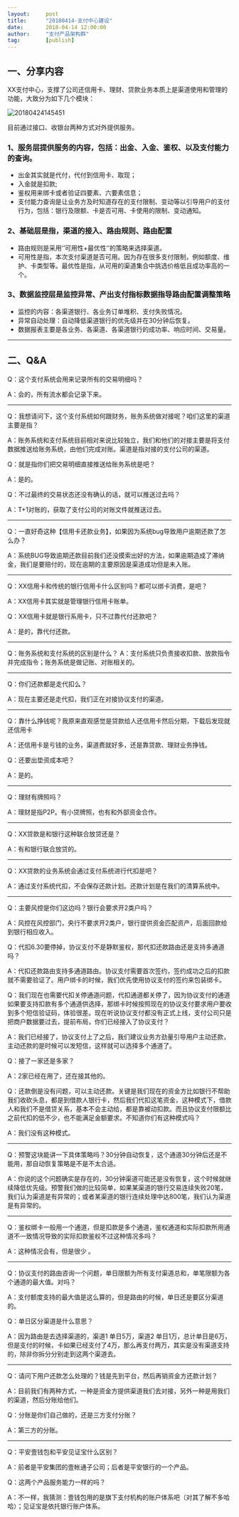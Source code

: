 ```yaml
---  
layout:     post   
title:      "20180414-支付中心建设"  
date:       2018-04-14 12:00:00  
author:     "支付产品架构群"  
tag:		[publish]   
--- 
```


## 一、分享内容
XX支付中心，支撑了公司还信用卡、理财、贷款业务本质上是渠道使用和管理的功能，大致分为如下几个模块：

![20180424145451](http://static.cocolian.org/img/20180424145451.jpg)

目前通过接口、收银台两种方式对外提供服务。

### 1、服务层提供服务的内容，包括：出金、入金、鉴权、以及支付能力的查询。
- 出金其实就是代付，代付到信用卡、取现；
- 入金就是扣款;
- 鉴权用来绑卡或者验证四要素、六要素信息；
- 支付能力查询是让业务方及时知道存在的支付限制、变动等以引导用户的支付行为，包括：银行及限额、卡是否可用、卡使用的限制、变动通知。

### 2、基础层是指，渠道的接入、路由规则、路由配置
- 路由规则是采用‘’可用性+最优性‘’的策略来选择渠道。
- 可用性是指，本次支付渠道是否可用。因为存在很多支付限制，例如额度、维护、卡类型等。最优性是指，从可用的渠道集合中挑选价格低且成功率高的一个。

### 3、数据监控层是监控异常、产出支付指标数据指导路由配置调整策略
-   监控的内容：各渠道银行、各业务订单堆积、支付失败情况。
-   异常自动处理：自动降低渠道银行的优先级并在30分钟后恢复。
-   数据报表主要是各业务、各渠道、各渠道银行的成功率、响应时间、交易量。

---

## 二、Q&A

Q：这个支付系统会用来记录所有的交易明细吗？

A：会的，所有流水都会记录下来。

---

Q：我想请问下，这个支付系统如何跟财务，账务系统做对接呢？咱们这里的渠道主要是指？

A：账务系统和支付系统目前相对来说比较独立，我们和他们的对接主要是将支付数据推送给账务系统，由他们完成对账。渠道是指对接的支付公司的渠道。

Q：就是指你们把交易明细直接推送给账务系统是吧？

A：是的。

Q：不过最终的交易状态还没有确认的话，就可以推送过去吗？

A：T+1对账的，获取了支付公司的对账文件就推送过去。

---

Q：一直好奇这种【信用卡还款业务】，如果因为系统bug导致用户逾期还款了怎么办？

A：系统BUG导致逾期还款目前我们还没摸索出好的方法，如果逾期造成了滞纳金，我们是要赔付的，现在逾期的主要原因是渠道成功但是未入账。

---

Q：XX信用卡和传统的银行信用卡什么区别吗？都可以绑卡消费，是吧？

A：XX信用卡其实就是管理银行信用卡账单。

Q：XX信用卡就是银行系用卡，只不过靠代付还款吧？

A：是的，靠代付还款。

---

Q：账务系统和支付系统的区别是什么？
A：支付系统只负责接收扣款、放款指令并完成指令；账务系统是做记账、对账相关的。

---

Q：你们还款都是走代扣么？

A：现在主要还是走代扣，我们正在对接协议支付的渠道。

---

Q：靠什么挣钱呢？我原来直观感觉是贷款给人还信用卡然后分期，下载后发现就还信用卡

A：还信用卡是亏钱的业务，渠道费就好多，还是靠贷款、理财业务挣钱。

Q：还要出垫资成本吧？

A：是的。

---

Q：理财有牌照吗？

A：理财是指P2P。有小贷牌照，也有和外部资金合作。

---

Q：XX贷款是和银行这种联合放贷还是？

A：有和银行联合放贷的。

---

Q：XX贷款的业务系统会通过支付系统进行代扣是吧？

A：通过支付系统代扣，不会保存还款计划。还款计划是在我们的清算系统中。

---

Q：主要风控是你们这边吗？银行会要求开2类户吗？

A：风控在风控部门，央行不要求开2类户，银行提供资金匹配资产，后面回款给到银行相应收入。

Q：代扣6.30要停掉，协议支付不是静默鉴权，那代扣还款路由还是支持多通道吗？

A：代扣还款路由支持多通道路由。协议支付需要首次签约，签约成功之后的扣款就不需要验证了。用户绑卡的时候，我们优先使用协议支付的签约来包装绑卡。

Q：我们现在也需要代扣关停通道问题，代扣通道都关停了，因为协议支付的通道如果要支持扣款有多个通道供选择，那绑卡时候按照现在的协议支付要求用户要收到多个短信验证码，体验很差。现在听说协议支付都没有正式上线，支付公司只是把商户数据要过去，提前布局，你们已经接入了协议支付？

A：我们已经接了，协议支付上了之后，我们建议业务方劲量引导用户主动还款，主动还款的是时候可以发短信，这样就可以选择多个通道了。

Q：接了一家还是多家？

A：2家已经在用了，还在接其他的。

Q：还款倒是没有问题，可以主动还款。关键是我们现在的资金方比如银行不帮助我们收砍头息，都是到借款人银行卡，然后我们代扣这笔资金，这种模式下，借款人和我们不是借贷关系，基本不会主动给，都是靠被动扣款。而且协议支付限额比之前代扣的低不少，也不能满足金额要求。不知道你们有这种模式吗？

A：我们没有这种模式。

---

Q：预警这块能讲一下具体策略吗？30分钟自动恢复，这个通道30分钟后还是不能用，那自动恢复策略是不是不太合适。

A：你说的这个问题确实是存在的，30分钟渠道可能还是没有恢复，这个时候就继续降低优先级。预警我们做的比较简单，如果某渠道的银行交易连续失败20笔，我们认为渠道是有异常的；或者某渠道的银行连续处理中达800笔，我们认为渠道是有异常的。

---

Q：鉴权绑卡一般用一个通道，但是扣款是多个通道，鉴权通道和实际扣款所用通道不一致情况导致的实际扣款鉴权不过这种情况多吗？

A：这种情况会有，但是很少 。

---

Q：协议支付的路由咨询一个问题，单日限额为所有支付渠道总和，单笔限额为各个通道的最大值。对吗？

A：支付额度支持的最大值是这么算的，但是路由的时候，单日还是要区分渠道的。

Q：单日区分渠道是什么意思？

A：因为路由是去选择渠道的，渠道1 单日5万，渠道2 单日1万，总计单日是6万，但是支付的时候，卡如果已经支付了4万，那么再支付两万，其实是没有渠道支持的，除非你拆分分别走到这两个渠道去。

---

Q：请问下用户还款怎么处理的？钱是先到平台，然后再销资金方还款计划？

A：目前我们有两种方式，一种是资金方提供渠道我们去对接，另外一种是用我们的渠道，然后分账给他们。

Q：分账是你们自己做的，还是三方支付分账？

A：第三方的分账。

---

Q：平安壹钱包和平安见证宝什么区别？

A：前者是平安集团的壹帐通子公司；后者是平安银行的一个产品。

Q：这两个产品服务能力一样的吗？

A：不一样，我猜测：壹钱包用的是旗下支付机构的账户体系吧（对其了解不多哈哈）；见证宝是依托银行账户体系。
